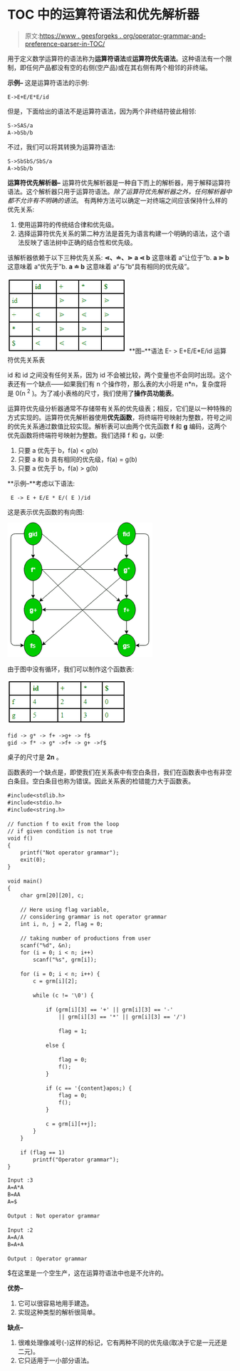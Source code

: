 # TOC 中的运算符语法和优先解析器

> 原文:[https://www . geesforgeks . org/operator-grammar-and-preference-parser-in-TOC/](https://www.geeksforgeeks.org/operator-grammar-and-precedence-parser-in-toc/)

用于定义数学运算符的语法称为**运算符语法**或**运算符优先语法**。这种语法有一个限制，即任何产品都没有空的右侧(空产品)或在其右侧有两个相邻的非终端。

**示例–**
这是运算符语法的示例:

```
E->E+E/E*E/id 
```

但是，下面给出的语法不是运算符语法，因为两个非终结符彼此相邻:

```
S->SAS/a
A->bSb/b 
```

不过，我们可以将其转换为运算符语法:

```
S->SbSbS/SbS/a
A->bSb/b  
```

**运算符优先解析器–**
运算符优先解析器是一种自下而上的解析器，用于解释运算符语法。这个解析器只用于运算符语法。*除了运算符优先解析器之外，任何解析器中都不允许有不明确的语法*。
有两种方法可以确定一对终端之间应该保持什么样的优先关系:

1.  使用运算符的传统结合律和优先级。
2.  选择运算符优先关系的第二种方法是首先为语言构建一个明确的语法，这个语法反映了语法树中正确的结合性和优先级。

该解析器依赖于以下三种优先关系: **⋖、≐、⋗**
**a ⋖ b** 这意味着 a“让位于”b.
**a ⋗ b** 这意味着 a“优先于”b.
**a ≐ b** 这意味着 a“与”b“具有相同的优先级”。

![](img/276a0e63aafe6284dc7b7aa3558dc6e6.png)
**图–**语法 E- > E+E/E*E/id 运算符优先关系表

id 和 id 之间没有任何关系，因为 id 不会被比较，两个变量也不会同时出现。这个表还有一个缺点——如果我们有 n 个操作符，那么表的大小将是 n*n，复杂度将是 0(n <sup>2</sup> )。为了减小表格的尺寸，我们使用了**操作员功能表**。

运算符优先级分析器通常不存储带有关系的优先级表；相反，它们是以一种特殊的方式实现的。运算符优先解析器使用**优先函数**，将终端符号映射为整数，符号之间的优先关系通过数值比较实现。解析表可以由两个优先函数 **f** 和 **g** 编码，这两个优先函数将终端符号映射为整数。我们选择 f 和 g，以便:

1.  只要 a 优先于 b，f(a) < g(b)
2.  只要 a 和 b 具有相同的优先级，f(a) = g(b)
3.  只要 a 优先于 b，f(a) > g(b)

**示例–**考虑以下语法:

```
 E -> E + E/E * E/( E )/id   
```

这是表示优先函数的有向图:

![](img/1277540510e49ea19bdb0815fa0ff6bc.png)

由于图中没有循环，我们可以制作这个函数表:

![](img/35521f29a869e89ceadcb58f79fd0319.png)

```
fid -> g* -> f+ ->g+ -> f$
gid -> f* -> g* ->f+ -> g+ ->f$ 
```

桌子的尺寸是 **2n** 。

函数表的一个缺点是，即使我们在关系表中有空白条目，我们在函数表中也有非空白条目。空白条目也称为错误。因此关系表的检错能力大于函数表。

```
#include<stdlib.h>
#include<stdio.h>
#include<string.h>

// function f to exit from the loop
// if given condition is not true
void f()
{
    printf("Not operator grammar");
    exit(0);
}

void main()
{
    char grm[20][20], c;

    // Here using flag variable,
    // considering grammar is not operator grammar
    int i, n, j = 2, flag = 0;

    // taking number of productions from user
    scanf("%d", &n);
    for (i = 0; i < n; i++)
        scanf("%s", grm[i]);

    for (i = 0; i < n; i++) {
        c = grm[i][2];

        while (c != '\0') {

            if (grm[i][3] == '+' || grm[i][3] == '-'
                || grm[i][3] == '*' || grm[i][3] == '/')

                flag = 1;

            else {

                flag = 0;
                f();
            }

            if (c == '{content}apos;) {
                flag = 0;
                f();
            }

            c = grm[i][++j];
        }
    }

    if (flag == 1)
        printf("Operator grammar");
}
```

```
Input :3
A=A*A
B=AA
A=$

Output : Not operator grammar

Input :2
A=A/A
B=A+A

Output : Operator grammar

```

$在这里是一个空生产，这在运算符语法中也是不允许的。

**优势–**

1.  它可以很容易地用手建造。
2.  实现这种类型的解析很简单。

**缺点–**

1.  很难处理像减号(-)这样的标记，它有两种不同的优先级(取决于它是一元还是二元)。
2.  它只适用于一小部分语法。